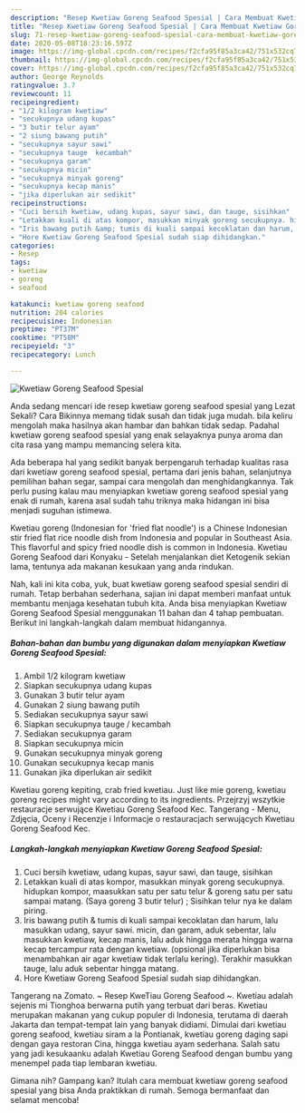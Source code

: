 ```yaml
---
description: "Resep Kwetiaw Goreng Seafood Spesial | Cara Membuat Kwetiaw Goreng Seafood Spesial Yang Lezat"
title: "Resep Kwetiaw Goreng Seafood Spesial | Cara Membuat Kwetiaw Goreng Seafood Spesial Yang Lezat"
slug: 71-resep-kwetiaw-goreng-seafood-spesial-cara-membuat-kwetiaw-goreng-seafood-spesial-yang-lezat
date: 2020-05-08T18:23:16.597Z
image: https://img-global.cpcdn.com/recipes/f2cfa95f85a3ca42/751x532cq70/kwetiaw-goreng-seafood-spesial-foto-resep-utama.jpg
thumbnail: https://img-global.cpcdn.com/recipes/f2cfa95f85a3ca42/751x532cq70/kwetiaw-goreng-seafood-spesial-foto-resep-utama.jpg
cover: https://img-global.cpcdn.com/recipes/f2cfa95f85a3ca42/751x532cq70/kwetiaw-goreng-seafood-spesial-foto-resep-utama.jpg
author: George Reynolds
ratingvalue: 3.7
reviewcount: 11
recipeingredient:
- "1/2 kilogram kwetiaw"
- "secukupnya udang kupas"
- "3 butir telur ayam"
- "2 siung bawang putih"
- "secukupnya sayur sawi"
- "secukupnya tauge  kecambah"
- "secukupnya garam"
- "secukupnya micin"
- "secukupnya minyak goreng"
- "secukupnya kecap manis"
- "jika diperlukan air sedikit"
recipeinstructions:
- "Cuci bersih kwetiaw, udang kupas, sayur sawi, dan tauge, sisihkan"
- "Letakkan kuali di atas kompor, masukkan minyak goreng secukupnya. hidupkan kompor, maasukkan satu per satu telur &amp; goreng satu per satu sampai matang. (Saya goreng 3 butir telur) ; Sisihkan telur nya ke dalam piring."
- "Iris bawang putih &amp; tumis di kuali sampai kecoklatan dan harum, lalu masukkan udang, sayur sawi. micin, dan garam, aduk sebentar, lalu masukkan kwetiaw, kecap manis, lalu aduk hingga merata hingga warna kecap tercampur rata dengan kwetiaw. (opsional jika diperlukan bisa menambahkan air agar kwetiaw tidak terlalu kering). Terakhir masukkan tauge, lalu aduk sebentar hingga matang."
- "Hore Kwetiaw Goreng Seafood Spesial sudah siap dihidangkan."
categories:
- Resep
tags:
- kwetiaw
- goreng
- seafood

katakunci: kwetiaw goreng seafood 
nutrition: 204 calories
recipecuisine: Indonesian
preptime: "PT37M"
cooktime: "PT58M"
recipeyield: "3"
recipecategory: Lunch

---
```



![Kwetiaw Goreng Seafood Spesial](https://img-global.cpcdn.com/recipes/f2cfa95f85a3ca42/751x532cq70/kwetiaw-goreng-seafood-spesial-foto-resep-utama.jpg)

Anda sedang mencari ide resep kwetiaw goreng seafood spesial yang Lezat Sekali? Cara Bikinnya memang tidak susah dan tidak juga mudah. bila keliru mengolah maka hasilnya akan hambar dan bahkan tidak sedap. Padahal kwetiaw goreng seafood spesial yang enak selayaknya punya aroma dan cita rasa yang mampu memancing selera kita.

Ada beberapa hal yang sedikit banyak berpengaruh terhadap kualitas rasa dari kwetiaw goreng seafood spesial, pertama dari jenis bahan, selanjutnya pemilihan bahan segar, sampai cara mengolah dan menghidangkannya. Tak perlu pusing kalau mau menyiapkan kwetiaw goreng seafood spesial yang enak di rumah, karena asal sudah tahu triknya maka hidangan ini bisa menjadi suguhan istimewa.

Kwetiau goreng (Indonesian for &#39;fried flat noodle&#39;) is a Chinese Indonesian stir fried flat rice noodle dish from Indonesia and popular in Southeast Asia. This flavorful and spicy fried noodle dish is common in Indonesia. Kwetiau Goreng Seafood dari Konyaku - Setelah menjalankan diet Ketogenik sekian lama, tentunya ada makanan kesukaan yang anda rindukan.


Nah, kali ini kita coba, yuk, buat kwetiaw goreng seafood spesial sendiri di rumah. Tetap berbahan sederhana, sajian ini dapat memberi manfaat untuk membantu menjaga kesehatan tubuh kita. Anda bisa menyiapkan Kwetiaw Goreng Seafood Spesial menggunakan 11 bahan dan 4 tahap pembuatan. Berikut ini langkah-langkah dalam membuat hidangannya.

<!--inarticleads1-->

##### Bahan-bahan dan bumbu yang digunakan dalam menyiapkan Kwetiaw Goreng Seafood Spesial:

1. Ambil 1/2 kilogram kwetiaw
1. Siapkan secukupnya udang kupas
1. Gunakan 3 butir telur ayam
1. Gunakan 2 siung bawang putih
1. Sediakan secukupnya sayur sawi
1. Siapkan secukupnya tauge / kecambah
1. Sediakan secukupnya garam
1. Siapkan secukupnya micin
1. Gunakan secukupnya minyak goreng
1. Gunakan secukupnya kecap manis
1. Gunakan jika diperlukan air sedikit


Kwetiau goreng kepiting, crab fried kwetiau. Just like mie goreng, kwetiau goreng recipes might vary according to its ingredients. Przejrzyj wszytkie restauracje serwujące Kwetiau Goreng Seafood Kec. Tangerang - Menu, Zdjęcia, Oceny i Recenzje i Informacje o restauracjach serwujących Kwetiau Goreng Seafood Kec. 

<!--inarticleads2-->

##### Langkah-langkah menyiapkan Kwetiaw Goreng Seafood Spesial:

1. Cuci bersih kwetiaw, udang kupas, sayur sawi, dan tauge, sisihkan
1. Letakkan kuali di atas kompor, masukkan minyak goreng secukupnya. hidupkan kompor, maasukkan satu per satu telur &amp; goreng satu per satu sampai matang. (Saya goreng 3 butir telur) ; Sisihkan telur nya ke dalam piring.
1. Iris bawang putih &amp; tumis di kuali sampai kecoklatan dan harum, lalu masukkan udang, sayur sawi. micin, dan garam, aduk sebentar, lalu masukkan kwetiaw, kecap manis, lalu aduk hingga merata hingga warna kecap tercampur rata dengan kwetiaw. (opsional jika diperlukan bisa menambahkan air agar kwetiaw tidak terlalu kering). Terakhir masukkan tauge, lalu aduk sebentar hingga matang.
1. Hore Kwetiaw Goreng Seafood Spesial sudah siap dihidangkan.


Tangerang na Zomato. ~ Resep KweTiau Goreng Seafood ~. Kwetiau adalah sejenis mi Tionghoa berwarna putih yang terbuat dari beras. Kwetiau merupakan makanan yang cukup populer di Indonesia, terutama di daerah Jakarta dan tempat-tempat lain yang banyak didiami. Dimulai dari kwetiau goreng seafood, kwetiau siram a la Pontianak, kwetiau goreng daging sapi dengan gaya restoran Cina, hingga kwetiau ayam sederhana. Salah satu yang jadi kesukaanku adalah Kwetiau Goreng Seafood dengan bumbu yang menempel pada tiap lembaran kwetiau. 

Gimana nih? Gampang kan? Itulah cara membuat kwetiaw goreng seafood spesial yang bisa Anda praktikkan di rumah. Semoga bermanfaat dan selamat mencoba!
